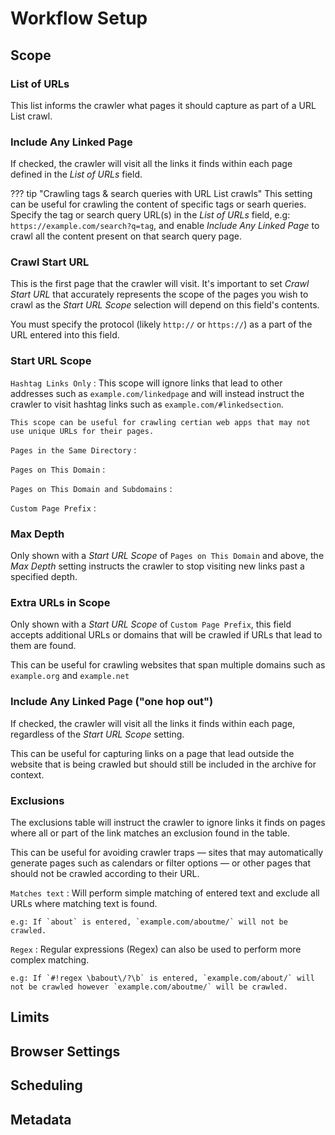 # Workflow Setup

## Scope

### List of URLs

This list informs the crawler what pages it should capture as part of a URL List crawl.

### Include Any Linked Page

If checked, the crawler will visit all the links it finds within each page defined in the _List of URLs_ field.

??? tip "Crawling tags & search queries with URL List crawls"
    This setting can be useful for crawling the content of specific tags or searh queries.  Specify the tag or search query URL(s) in the _List of URLs_ field, e.g: `https://example.com/search?q=tag`, and enable _Include Any Linked Page_ to crawl all the content present on that search query page.

### Crawl Start URL

This is the first page that the crawler will visit. It's important to set _Crawl Start URL_ that accurately represents the scope of the pages you wish to crawl as the _Start URL Scope_ selection will depend on this field's contents.

You must specify the protocol (likely `http://` or `https://`) as a part of the URL entered into this field.

### Start URL Scope

`Hashtag Links Only`
:   This scope will ignore links that lead to other addresses such as `example.com/linkedpage` and will instead instruct the crawler to visit hashtag links such as `example.com/#linkedsection`.

    This scope can be useful for crawling certian web apps that may not use unique URLs for their pages.

`Pages in the Same Directory`
:   

`Pages on This Domain`
:   

`Pages on This Domain and Subdomains`
:   

`Custom Page Prefix`
:   

### Max Depth

Only shown with a _Start URL Scope_ of `Pages on This Domain` and above, the _Max Depth_ setting instructs the crawler to stop visiting new links past a specified depth.

### Extra URLs in Scope

Only shown with a _Start URL Scope_ of `Custom Page Prefix`, this field accepts additional URLs or domains that will be crawled if URLs that lead to them are found.  

This can be useful for crawling websites that span multiple domains such as `example.org` and `example.net`

### Include Any Linked Page ("one hop out")

If checked, the crawler will visit all the links it finds within each page, regardless of the _Start URL Scope_ setting.

This can be useful for capturing links on a page that lead outside the website that is being crawled but should still be included in the archive for context.

### Exclusions

The exclusions table will instruct the crawler to ignore links it finds on pages where all or part of the link matches an exclusion found in the table.

This can be useful for avoiding crawler traps — sites that may automatically generate pages such as calendars or filter options — or other pages that should not be crawled according to their URL.

`Matches text`
:   Will perform simple matching of entered text and exclude all URLs where matching text is found.

    e.g: If `about` is entered, `example.com/aboutme/` will not be crawled.

`Regex`
:   Regular expressions (Regex) can also be used to perform more complex matching.

    e.g: If `#!regex \babout\/?\b` is entered, `example.com/about/` will not be crawled however `example.com/aboutme/` will be crawled.

## Limits

## Browser Settings

## Scheduling

## Metadata